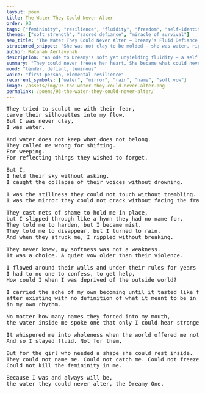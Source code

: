 ```yaml
---
layout: poem
title: The Water They Could Never Alter
order: 93
tags: ["femininity", "resilience", "fluidity", "freedom", "self-identity"]
themes: ["soft strength", "sacred defiance", "miracle of survival"]
seo_title: "The Water They Could Never Alter — Dreamy’s Fluid Defiance of All That Tried to Shape Her"
structured_snippet: "She was not clay to be molded — she was water, rippling beyond their reach."
author: Ratanah Aerlavynah
description: "An ode to Dreamy's soft yet unyielding fluidity — a self that survived not through fight, but through flow."
summary: "They could never freeze her heart. She became what could never be trapped: water, miracle, girl."
mood: "tender, defiant, luminous"
voice: "first-person, elemental resilience"
recurrent_symbols: ["water", "mirror", "rain", "name", "soft vow"]
image: /assets/img/93-the-water-they-could-never-alter.png
permalink: /poems/93-the-water-they-could-never-alter/
---
```


<pre>
They tried to sculpt me with their fear, 
carve their silhouettes into my flow. 
But I was never clay, 
I was water. 

And water does not keep what does not belong.
They called me wrong for shifting. 
For weeping. 
For reflecting things they wished to forget.

But I, 
I held their sky without asking. 
I caught the collapse of their voices without drowning.

I was the stillness they could not touch without trembling. 
I was the mirror they could not crack without facing the fracture.

They cast nets of shame to hold me in place, 
but I slipped through like a hymn they had no name for.
They told me to harden, but I became mist. 
They told me to disappear, but I turned to rain.
And when they struck me, I rippled without breaking.

They never knew, my softness was not a weakness. 
It was a choice. A quiet vow older than their violence.

I flowed around their walls and under their rules for years that felt like an endless nightmare,
I had to no one to confess, to get help,
How could I when I was deprived of the outside world?

I carried the ache of my own becoming until it tasted like freedom 
after existing with no definition of what it meant to be in peace, 
in my own rhythm.

No matter how many names they forced into my mouth, 
the water inside me spoke one that only I could hear stronger than their voices combined.

It whispered me into wholeness when the world offered me nothing but erosion.
And so I stayed fluid. Not for them,

But for the girl who needed a shape she could rest inside.
They could not name me. Could not catch me. Could not freeze my heart. 
Could not kill the femininity in me.

Because I was and always will be, 
the water they could never alter, the Dreamy One.
</pre>
